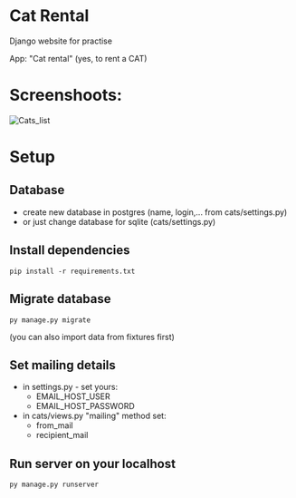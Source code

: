 # Cat Rental
Django website for practise

App: "Cat rental" (yes, to rent a CAT)


# Screenshoots:
![Cats_list](https://user-images.githubusercontent.com/75095360/149442056-1ec88923-ad8c-4ab9-98c2-7bea80115b3a.png)

# Setup

## Database
- create new database in postgres (name, login,... from cats/settings.py)
- or just change database for sqlite (cats/settings.py)

## Install dependencies
```
pip install -r requirements.txt
```

## Migrate database
```
py manage.py migrate
```
(you can also import data from fixtures first)

## Set mailing details
- in settings.py - set yours:
    - EMAIL_HOST_USER
    - EMAIL_HOST_PASSWORD  
- in cats/views.py "mailing" method set:
    - from_mail
    - recipient_mail

## Run server on your localhost
```
py manage.py runserver
```
